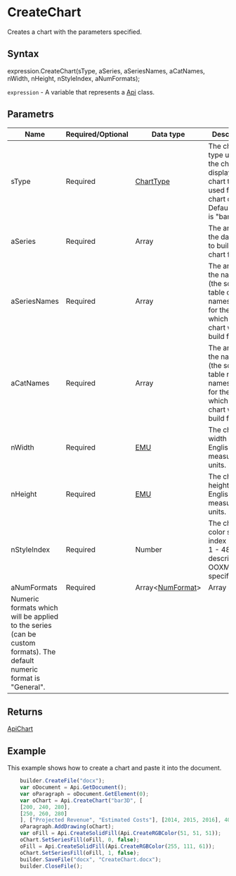 # CreateChart

Creates a chart with the parameters specified.

## Syntax

expression.CreateChart(sType, aSeries, aSeriesNames, aCatNames, nWidth, nHeight, nStyleIndex, aNumFormats);

`expression` - A variable that represents a [Api](../Api.md) class.

## Parametrs

| **Name** | **Required/Optional** | **Data type** | **Description** |
| ------------- | ------------- | ------------- | ------------- |
| sType | Required | [ChartType](../../../Enumerations/ChartType.md) | The chart type used for the chart display. The chart type used for the chart display. Default value is "bar" |
| aSeries | Required | Array | The array of the data used to build the chart from. |
| aSeriesNames | Required | Array | The array of the names (the source table column names) used for the data which the chart will be build from. |
| aCatNames | Required | Array | The array of the names (the source table row names) used for the data which the chart will be build from. |
| nWidth | Required | [EMU](../../../Enumerations/Emu.md) | The chart width in English measure units. |
| nHeight | Required | [EMU](../../../Enumerations/Emu.md) | The chart height in English measure units. |
| nStyleIndex | Required | Number | The chart color style index (can be 1 - 48, as described in OOXML specification). |
| aNumFormats | Required | Array<[NumFormat](../../../Enumerations/NumFormat.md)> | Array<String> | 	
Numeric formats which will be applied to the series (can be custom formats). The default numeric format is "General". |

## Returns

[ApiChart](../../ApiChart/ApiChart.md)

## Example

This example shows how to create a chart and paste it into the document.

```javascript
	builder.CreateFile("docx");
	var oDocument = Api.GetDocument();
	var oParagraph = oDocument.GetElement(0);
	var oChart = Api.CreateChart("bar3D", [
	[200, 240, 280],
	[250, 260, 280]
	], ["Projected Revenue", "Estimated Costs"], [2014, 2015, 2016], 4051300, 2347595, 24);
	oParagraph.AddDrawing(oChart);
	var oFill = Api.CreateSolidFill(Api.CreateRGBColor(51, 51, 51));
	oChart.SetSeriesFill(oFill, 0, false);
	oFill = Api.CreateSolidFill(Api.CreateRGBColor(255, 111, 61));
	oChart.SetSeriesFill(oFill, 1, false);
	builder.SaveFile("docx", "CreateChart.docx");
	builder.CloseFile();
```